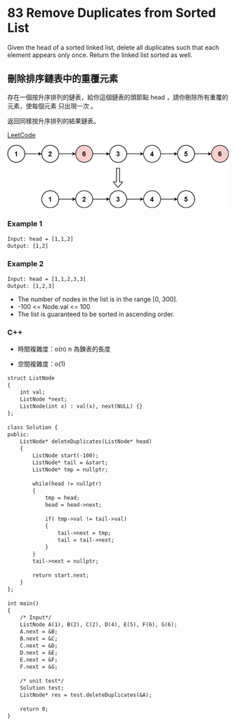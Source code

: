 # 83 Remove Duplicates from Sorted List

Given the head of a sorted linked list, delete all duplicates such that each element appears only once. Return the linked list sorted as well.

## 刪除排序鏈表中的重覆元素

存在一個按升序排列的鏈表，給你這個鏈表的頭節點 head ，請你刪除所有重覆的元素，使每個元素 只出現一次 。

返回同樣按升序排列的結果鏈表。


[LeetCode](https://leetcode-cn.com/problems/remove-duplicates-from-sorted-list/)

<img src="img/203.jpg" width = "700"/>

### Example 1
```
Input: head = [1,1,2]
Output: [1,2]
```

### Example 2
```
Input: head = [1,1,2,3,3]
Output: [1,2,3]
```

* The number of nodes in the list is in the range [0, 300].
* -100 <= Node.val <= 100
* The list is guaranteed to be sorted in ascending order.

### C++ 

* 時間複雜度：o(n) n 為鍊表的長度

* 空間複雜度：o(1) 

```
struct ListNode
{
    int val;
    ListNode *next;
    ListNode(int x) : val(x), next(NULL) {}
};

class Solution {
public:
    ListNode* deleteDuplicates(ListNode* head)
    {
        ListNode start(-100);
        ListNode* tail = &start;
        ListNode* tmp = nullptr;

        while(head != nullptr)
        {
            tmp = head;
            head = head->next;

            if( tmp->val != tail->val)
            {
                tail->next = tmp;
                tail = tail->next;
            }
        }
        tail->next = nullptr;

        return start.next;
    }
};

int main()
{
    /* Input*/
    ListNode A(1), B(2), C(2), D(4), E(5), F(6), G(6);
    A.next = &B;
    B.next = &C;
    C.next = &D;
    D.next = &E;
    E.next = &F;
    F.next = &G;

    /* unit test*/
    Solution test;
    ListNode* res = test.deleteDuplicates(&A);

    return 0;
}
```
